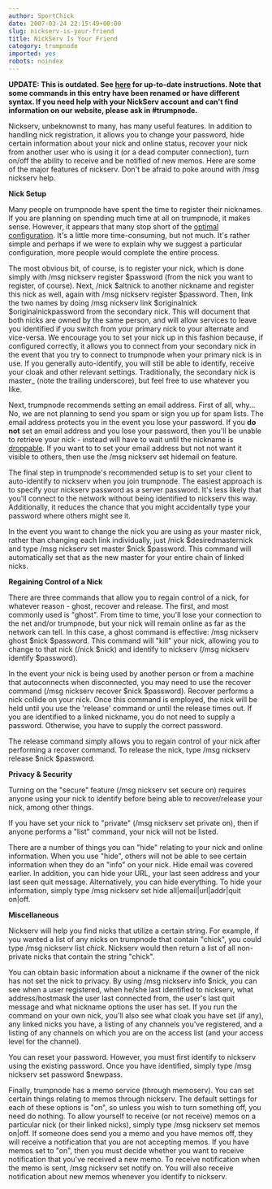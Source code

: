 ```yaml
---
author: SportChick
date: 2007-03-24 22:15:49+00:00
slug: nickserv-is-your-friend
title: NickServ Is Your Friend
category: trumpnode
imported: yes
robots: noindex
---
```

**UPDATE: This is outdated. See [here](http://trumpnode.net/faq.shtml#nicksetup) for up-to-date instructions. Note that some commands in this entry have been renamed or have different syntax. If you need help with your NickServ account and can't find information on our website, please ask in #trumpnode.**

Nickserv, unbeknownst to many, has many useful features. In addition to handling nick registration, it allows you to change your password, hide certain information about your nick and online status, recover your nick from another user who is using it (or a dead computer connection), turn on/off the ability to receive and be notified of new memos.  Here are some of the major features of nickserv.  Don't be afraid to poke around with /msg nickserv help.

**Nick Setup**

Many people on trumpnode have spent the time to register their nicknames. If you are planning on spending much time at all on trumpnode, it makes sense. However, it appears that many stop short of the [optimal configuration](http://trumpnode.net/faq.shtml#nicksetup). It's a little more time-consuming, but not much. It's rather simple and perhaps if we were to explain why we suggest a particular configuration, more people would complete the entire process.

The most obvious bit, of course, is to register your nick, which is done simply with /msg nickserv register $password (from the nick you want to register, of course). Next, /nick $altnick to another nickname and register this nick as well, again with /msg nickserv register $password. Then, link the two names by doing /msg nickserv link $originalnick $originalnickpassword from the secondary nick. This will document that both nicks are owned by the same person, and will allow services to leave you identified if you switch from your primary nick to your alternate and vice-versa. We encourage you to set your nick up in this fashion because, if configured correctly, it allows you to connect from your secondary nick in the event that you try to connect to trumpnode when your primary nick is in use. If you generally auto-identify, you will still be able to identify, receive your cloak and other relevant settings.  Traditionally, the secondary nick is master_ (note the trailing underscore), but feel free to use whatever you like.

Next, trumpnode recommends setting an email address. First of all, why... No, we are not planning to send you spam or sign you up for spam lists. The email address protects you in the event you lose your password. If you **do not** set an email address and you lose your password, then you'll be unable to retrieve your nick - instead will have to wait until the nickname is [droppable](http://trumpnode.net/faq.shtml#userexpirations). If you want to to set your email address but not not want it visible to others, then use the /msg nickserv set hidemail on feature.

The final step in trumpnode's recommended setup is to set your client to auto-identify to nickserv when you join trumpnode. The easiest approach is to specify your nickserv password as a server password. It's less likely that you'll connect to the network without being identified to nickserv this way. Additionally, it reduces the chance that you might accidentally type your password where others might see it.

In the event you want to change the nick you are using as your master nick, rather than changing each link individually, just /nick $desiredmasternick and type /msg nickserv set master $nick $password.  This command will automatically set that as the new master for your entire chain of linked nicks.

**Regaining Control of a Nick**

There are three commands that allow you to regain control of a nick, for whatever reason - ghost, recover and release.  The first, and most commonly used is "ghost".  From time to time, you'll lose your connection to the net and/or trumpnode, but your nick will remain online as far as the network can tell.  In this case, a ghost command is effective: /msg nickserv ghost $nick $password.  This command will "kill" your nick, allowing you to change to that nick (/nick $nick) and identify to nickserv (/msg nickserv identify $password).

In the event your nick is being used by another person or from a machine that autoconnects when disconnected, you may need to use the recover command (/msg nickserv recover $nick $password).  Recover performs a nick collide on your nick.  Once this command is employed, the nick will be held until you use the 'release' command or until the release times out.  If you are identified to a linked nickname, you do not need to supply a password. Otherwise, you have to supply the correct password.

The release command simply allows you to regain control of your nick after performing a recover command.  To release the nick, type /msg nickserv release $nick $password.

**Privacy & Security**

Turning on the "secure" feature (/msg nickserv set secure on) requires anyone using your nick to identify before being able to recover/release your nick, among other things.

If you have set your nick to "private" (/msg nickserv set private on), then if anyone performs a "list" command, your nick will not be listed.

There are a number of things you can "hide" relating to your nick and online information.  When you use "hide", others will not be able to see certain information when they do an "info" on your nick.  Hide email was covered earlier.  In addition, you can hide your URL, your last seen address and your last seen quit message.  Alternatively, you can hide everything.  To hide your information, simply type /msg nickserv set hide all|email|url|addr|quit on|off.

**Miscellaneous**

Nickserv will help you find nicks that utilize a certain string.  For example, if you wanted a list of any nicks on trumpnode that contain "chick", you could type /msg nickserv list *chick*.  Nickserv would then return a list of all non-private nicks that contain the string "chick".

You can obtain basic information about a nickname if the owner of the nick has not set the nick to privacy.  By using /msg nickserv info $nick, you can see when a user registered, when he/she last identified to nickserv, what address/hostmask the user last connected from, the user's last quit message and what nickname options the user has set.  If you run the command on your own nick, you'll also see what cloak you have set (if any), any linked nicks you have, a listing of any channels you've registered, and a listing of any channels on which you are on the access list (and your access level for the channel).

You can reset your password.  However, you must first identify to nickserv using the existing password. Once you have identified, simply type /msg nickserv set password $newpass.

Finally, trumpnode has a memo service (through memoserv).  You can set certain things relating to memos through nickserv.  The default settings for each of these options is "on", so unless you wish to turn something off, you need do nothing. To allow yourself to receive (or not receive) memos on a particular nick (or their linked nicks), simply type /msg nickserv set memos on|off.  If someone does send you a memo and you have memos off, they will receive a notification that you are not accepting memos.  If you have memos set to "on", then you must decide whether you want to receive notification that you've received a new memo.  To receive notification when the memo is sent, /msg nickserv set notify on. You will also receive notification about new memos whenever you identify to nickserv.
